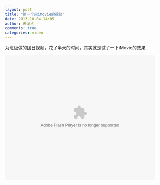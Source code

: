 ```yaml
---
layout: post
title: "第一个用iMovie的视频"
date: 2013-10-04 14:05
author: 朱泌丞
comments: true
categories: video
---
```


为班级做的团日视频，花了半天的时间，其实就是试了一下iMovie的效果

<div class="video-container">
	<embed src="http://player.youku.com/player.php/sid/XNDg4NTc1Njc2/v.swf" allowFullScreen="true" quality="high" width="480" height="400" align="middle" allowScriptAccess="always" type="application/x-shockwave-flash"></embed>      
</div>